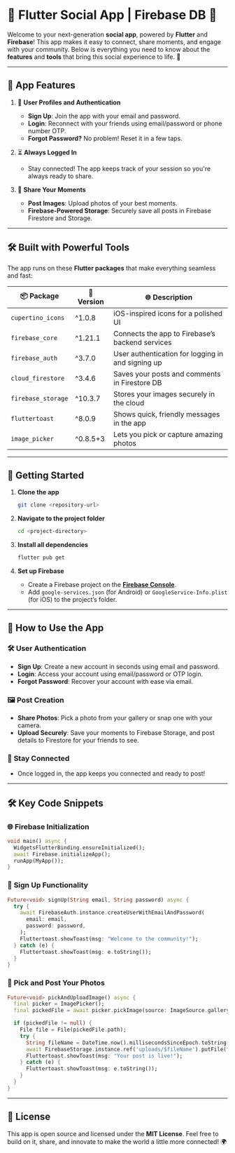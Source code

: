 # 📱 **Flutter Social App | Firebase DB** 🌟  

Welcome to your next-generation **social app**, powered by **Flutter** and **Firebase**! This app makes it easy to connect, share moments, and engage with your community. Below is everything you need to know about the **features** and **tools** that bring this social experience to life. 🚀  

---

## 🌟 **App Features**  

1. 👤 **User Profiles and Authentication**  
   - **Sign Up**: Join the app with your email and password.  
   - **Login**: Reconnect with your friends using email/password or phone number OTP.  
   - **Forgot Password?** No problem! Reset it in a few taps.  

2. ⏳ **Always Logged In**  
   - Stay connected! The app keeps track of your session so you're always ready to share.  

3. 📸 **Share Your Moments**  
   - **Post Images**: Upload photos of your best moments.  
   - **Firebase-Powered Storage**: Securely save all posts in Firebase Firestore and Storage.  

---

## 🛠️ **Built with Powerful Tools**  

The app runs on these **Flutter packages** that make everything seamless and fast:  

| 📦 Package            | 🔢 Version | 🌐 Description                                    |
|-----------------------|------------|--------------------------------------------------|
| `cupertino_icons`    | ^1.0.8     | iOS-inspired icons for a polished UI            |
| `firebase_core`      | ^1.21.1    | Connects the app to Firebase’s backend services |
| `firebase_auth`      | ^3.7.0     | User authentication for logging in and signing up |
| `cloud_firestore`    | ^3.4.6     | Saves your posts and comments in Firestore DB   |
| `firebase_storage`   | ^10.3.7    | Stores your images securely in the cloud        |
| `fluttertoast`       | ^8.0.9     | Shows quick, friendly messages in the app       |
| `image_picker`       | ^0.8.5+3   | Lets you pick or capture amazing photos         |

---

## 🔧 **Getting Started**  

1. **Clone the app**  
   ```bash  
   git clone <repository-url>  
   ```  

2. **Navigate to the project folder**  
   ```bash  
   cd <project-directory>  
   ```  

3. **Install all dependencies**  
   ```bash  
   flutter pub get  
   ```  

4. **Set up Firebase**  
   - Create a Firebase project on the **[Firebase Console](https://console.firebase.google.com/)**.  
   - Add `google-services.json` (for Android) or `GoogleService-Info.plist` (for iOS) to the project’s folder.  

---

## 💬 **How to Use the App**  

### 🛠 **User Authentication**  
- **Sign Up**: Create a new account in seconds using email and password.  
- **Login**: Access your account using email/password or OTP login.  
- **Forgot Password**: Recover your account with ease via email.  

### 🖼️ **Post Creation**  
- **Share Photos**: Pick a photo from your gallery or snap one with your camera.  
- **Upload Securely**: Save your moments to Firebase Storage, and post details to Firestore for your friends to see.  

### 🔄 **Stay Connected**  
- Once logged in, the app keeps you connected and ready to post!  

---

## 🛠️ **Key Code Snippets**  

### 🌐 **Firebase Initialization**  

```dart  
void main() async {  
  WidgetsFlutterBinding.ensureInitialized();  
  await Firebase.initializeApp();  
  runApp(MyApp());  
}  
```  

### 🔐 **Sign Up Functionality**  

```dart  
Future<void> signUp(String email, String password) async {  
  try {  
    await FirebaseAuth.instance.createUserWithEmailAndPassword(  
      email: email,  
      password: password,  
    );  
    Fluttertoast.showToast(msg: "Welcome to the community!");  
  } catch (e) {  
    Fluttertoast.showToast(msg: e.toString());  
  }  
}  
```  

### 📸 **Pick and Post Your Photos**  

```dart  
Future<void> pickAndUploadImage() async {  
  final picker = ImagePicker();  
  final pickedFile = await picker.pickImage(source: ImageSource.gallery);  

  if (pickedFile != null) {  
    File file = File(pickedFile.path);  
    try {  
      String fileName = DateTime.now().millisecondsSinceEpoch.toString();  
      await FirebaseStorage.instance.ref('uploads/$fileName').putFile(file);  
      Fluttertoast.showToast(msg: "Your post is live!");  
    } catch (e) {  
      Fluttertoast.showToast(msg: e.toString());  
    }  
  }  
}  
```  

---

## 🔖 **License**  

This app is open source and licensed under the **MIT License**. Feel free to build on it, share, and innovate to make the world a little more connected! 🌍  
```
